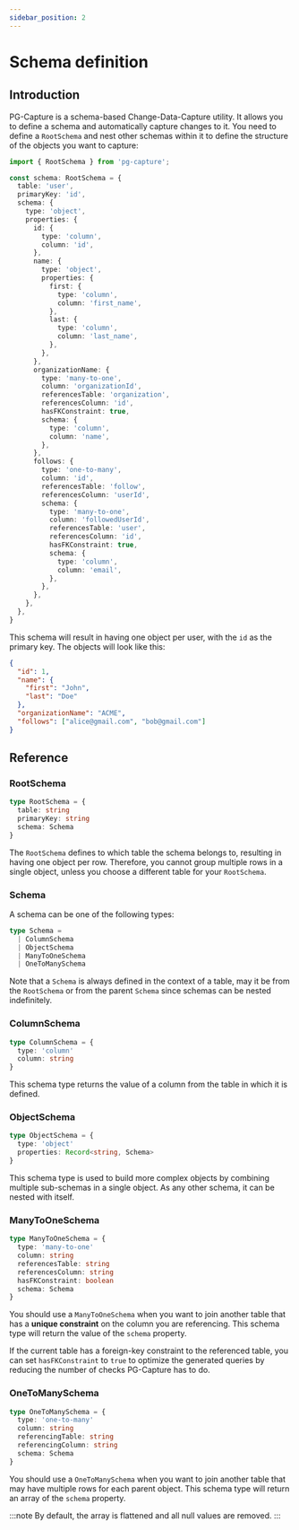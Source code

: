 ```yaml
---
sidebar_position: 2
---
```


# Schema definition

## Introduction

PG-Capture is a schema-based Change-Data-Capture utility. It allows you to define a schema and automatically capture changes to it. You need to define a `RootSchema` and nest other schemas within it to define the structure of the objects you want to capture:

```typescript
import { RootSchema } from 'pg-capture';

const schema: RootSchema = {
  table: 'user',
  primaryKey: 'id',
  schema: {
    type: 'object',
    properties: {
      id: {
        type: 'column',
        column: 'id',
      },
      name: {
        type: 'object',
        properties: {
          first: {
            type: 'column',
            column: 'first_name',
          },
          last: {
            type: 'column',
            column: 'last_name',
          },
        },
      },
      organizationName: {
        type: 'many-to-one',
        column: 'organizationId',
        referencesTable: 'organization',
        referencesColumn: 'id',
        hasFKConstraint: true,
        schema: {
          type: 'column',
          column: 'name',
        },
      },
      follows: {
        type: 'one-to-many',
        column: 'id',
        referencesTable: 'follow',
        referencesColumn: 'userId',
        schema: {
          type: 'many-to-one',
          column: 'followedUserId',
          referencesTable: 'user',
          referencesColumn: 'id',
          hasFKConstraint: true,
          schema: {
            type: 'column',
            column: 'email',
          },
        },
      },
    },
  },
}
```

This schema will result in having one object per user, with the `id` as the primary key.
The objects will look like this:

```json
{
  "id": 1,
  "name": {
    "first": "John",
    "last": "Doe"
  },
  "organizationName": "ACME",
  "follows": ["alice@gmail.com", "bob@gmail.com"]
}
```

## Reference

### RootSchema
```typescript
type RootSchema = {
  table: string
  primaryKey: string
  schema: Schema
}
```

The `RootSchema` defines to which table the schema belongs to, resulting in having one object per row. Therefore, you cannot group multiple rows in a single object, unless you choose a different table for your `RootSchema`.

### Schema

A schema can be one of the following types:
```typescript
type Schema =
  | ColumnSchema
  | ObjectSchema
  | ManyToOneSchema
  | OneToManySchema
```

Note that a `Schema` is always defined in the context of a table, may it be from the `RootSchema` or from the parent `Schema` since schemas can be nested indefinitely.

### ColumnSchema
```typescript
type ColumnSchema = {
  type: 'column'
  column: string
}
```
This schema type returns the value of a column from the table in which it is defined.

### ObjectSchema
```typescript
type ObjectSchema = {
  type: 'object'
  properties: Record<string, Schema>
}
```

This schema type is used to build more complex objects by combining multiple sub-schemas in a single object. As any other schema, it can be nested with itself.

### ManyToOneSchema

```typescript
type ManyToOneSchema = {
  type: 'many-to-one'
  column: string
  referencesTable: string
  referencesColumn: string
  hasFKConstraint: boolean
  schema: Schema
}
```

You should use a `ManyToOneSchema` when you want to join another table that has a **unique constraint** on the column you are referencing. This schema type will return the value of the `schema` property.

If the current table has a foreign-key constraint to the referenced table, you can set `hasFKConstraint` to `true` to optimize the generated queries by reducing the number of checks PG-Capture has to do.

### OneToManySchema
```typescript
type OneToManySchema = {
  type: 'one-to-many'
  column: string
  referencingTable: string
  referencingColumn: string
  schema: Schema
}
```
You should use a `OneToManySchema` when you want to join another table that may have multiple rows for each parent object. This schema type will return an array of the `schema` property.

:::note
By default, the array is flattened and all null values are removed.
:::
